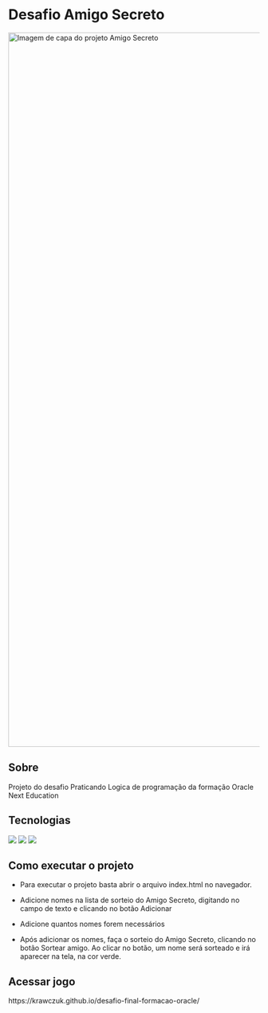 # Desafio Amigo Secreto
<img width="1434" alt="Imagem de capa do projeto Amigo Secreto" src="https://github.com/user-attachments/assets/40c0ff3f-5b99-4615-9e2f-1b2c554cf5b7" />

## Sobre
<p>Projeto do desafio Praticando Logica de programação da formação Oracle Next Education</p>

## Tecnologias
<div>
  <img src="https://img.shields.io/badge/HTML-239120?style=for-the-badge&logo=html5&logoColor=white">
  <img src="https://img.shields.io/badge/CSS-239120?&style=for-the-badge&logo=css3&logoColor=white">
  <img src="https://img.shields.io/badge/JavaScript-F7DF1E?style=for-the-badge&logo=javascript&logoColor=black">
</div>

## Como executar o projeto
<ul>
  <li>
    <p>Para executar o projeto basta abrir o arquivo index.html no navegador.</p>
  </li>
  <li>
    <p>Adicione nomes na lista de sorteio do Amigo Secreto, digitando no campo de texto e clicando no botão Adicionar</p>
  </li>
  <li>
    <p>Adicione quantos nomes forem necessários</p>
  </li>
  <li>
    <p>Após adicionar os nomes, faça o sorteio do Amigo Secreto, clicando no botão Sortear amigo. Ao clicar no botão, um nome será sorteado e irá aparecer na tela, na cor verde.</p>
  </li>
</ul>

## Acessar jogo
<p>https://krawczuk.github.io/desafio-final-formacao-oracle/</p>
